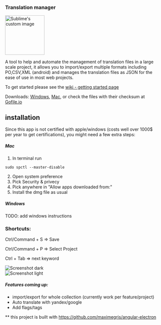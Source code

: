 ### Translation manager  

  <img height="128px" width="128px" src="https://raw.githubusercontent.com/liron-navon/translation-manager/master/logo.png" alt="Sublime's custom image"/>
 
A tool to help and automate the management of translation files in a large scale project, it allows you to import/export multiple formats including PO,CSV,XML (android) and manages the translation files as JSON for the ease of use in most web projects.

To get started please see the [wiki - getting started page](https://github.com/liron-navon/translation-manager/wiki/Getting-started) 
  
Downloads: 
<a href="https://srv-file2.gofile.io/download/FKrvvc/translationmanager011exe.zip">Windows</a>,
<a href="https://srv-file2.gofile.io/download/FKrvvc/translationmanager-011dmg.zip">Mac</a>,
or check the files with their checksum at <a href="https://gofile.io/?c=FKrvvc" download>Gofile.io</a>
  
## installation
Since this app is not certified with apple/windows (costs well over 1000$ per year to get certifications), you might need a few extra steps:

##### Mac
1. In terminal run 
```
sudo spctl --master-disable
```

2. Open system preference
3. Pick Security & privecy
4. Pick anywhere in "Allow apps downloaded from:"
5. Install the dmg file as usual

##### Windows
TODO: add windows instructions
  
### Shortcuts:  
  
Ctrl/Command + S => Save  
  
Ctrl/Command + P => Select Project  
  
Ctrl + Tab => next keyword  
  
![Screenshot dark](https://imgur.com/Vcj3NHJ.png)  
![Screenshot light](https://imgur.com/6dd6iSz.png)  
  
##### Features coming up:  
* import/export for whole collection   (currently work per feature/project)
* Auto translate with yandex/google
* Add flags/tags
  
** this project is built with https://github.com/maximegris/angular-electron
